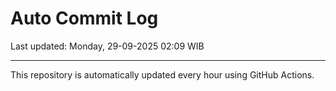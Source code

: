# Auto Commit Log

Last updated: Monday, 29-09-2025 02:09 WIB

---

This repository is automatically updated every hour using GitHub Actions.
